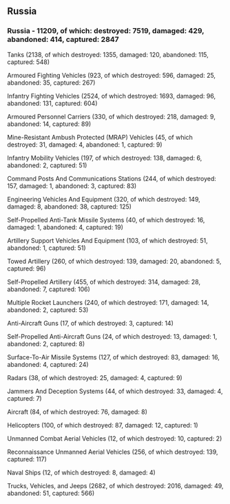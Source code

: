 
 
 ## Russia
 
 ### Russia - 11209, of which: destroyed: 7519, damaged: 429, abandoned: 414, captured: 2847

 

 

 Tanks (2138, of which destroyed: 1355, damaged: 120, abandoned: 115, captured: 548)

 Armoured Fighting Vehicles (923, of which destroyed: 596, damaged: 25, abandoned: 35, captured: 267)

 Infantry Fighting Vehicles (2524, of which destroyed: 1693, damaged: 96, abandoned: 131, captured: 604)

 Armoured Personnel Carriers (330, of which destroyed: 218, damaged: 9, abandoned: 14, captured: 89)

 Mine-Resistant Ambush Protected (MRAP) Vehicles (45, of which destroyed: 31, damaged: 4, abandoned: 1, captured: 9)

 Infantry Mobility Vehicles (197, of which destroyed: 138, damaged: 6, abandoned: 2, captured: 51)

 Command Posts And Communications Stations (244, of which destroyed: 157, damaged: 1, abandoned: 3, captured: 83)

 Engineering Vehicles And Equipment (320, of which destroyed: 149, damaged: 8, abandoned: 38, captured: 125)

 Self-Propelled Anti-Tank Missile Systems (40, of which destroyed: 16, damaged: 1, abandoned: 4, captured: 19)

 Artillery Support Vehicles And Equipment (103, of which destroyed: 51, abandoned: 1, captured: 51)

 Towed Artillery (260, of which destroyed: 139, damaged: 20, abandoned: 5, captured: 96)

 Self-Propelled Artillery (455, of which destroyed: 314, damaged: 28, abandoned: 7, captured: 106)

 Multiple Rocket Launchers (240, of which destroyed: 171, damaged: 14, abandoned: 2, captured: 53)

 Anti-Aircraft Guns (17, of which destroyed: 3, captured: 14)

 Self-Propelled Anti-Aircraft Guns (24, of which destroyed: 13, damaged: 1, abandoned: 2, captured: 8)

 Surface-To-Air Missile Systems (127, of which destroyed: 83, damaged: 16, abandoned: 4, captured: 24)

 Radars (38, of which destroyed: 25, damaged: 4, captured: 9)

 Jammers And Deception Systems (44, of which destroyed: 33, damaged: 4, captured: 7)

 Aircraft (84, of which destroyed: 76, damaged: 8)

 Helicopters (100, of which destroyed: 87, damaged: 12, captured: 1)

 Unmanned Combat Aerial Vehicles (12, of which destroyed: 10, captured: 2)

 Reconnaissance Unmanned Aerial Vehicles (256, of which destroyed: 139, captured: 117)

 Naval Ships (12, of which destroyed: 8, damaged: 4)

 Trucks, Vehicles, and Jeeps (2682, of which destroyed: 2016, damaged: 49, abandoned: 51, captured: 566)

